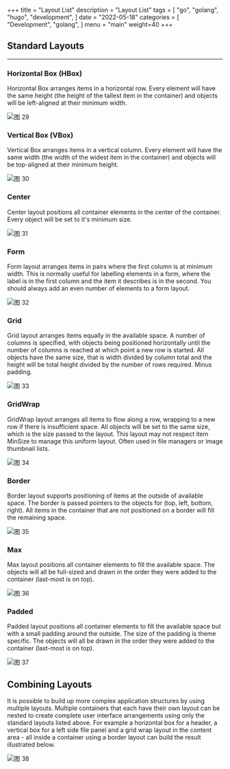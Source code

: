 +++
title = "Layout List"
description = "Layout List"
tags = [
    "go",
    "golang",
    "hugo",
    "development",
]
date = "2022-05-18"
categories = [
    "Development",
    "golang",
]
menu = "main"
weight=40
+++

## Standard Layouts

---

### Horizontal Box (HBox)

Horizontal Box arranges items in a horizontal row.
Every element will have the same height (the height of the tallest item in the container)
and objects will be left-aligned at their minimum width.

![图 29](/mk_img/layouts-32-393-4.png)

### Vertical Box (VBox)

Vertical Box arranges items in a vertical column.
Every element will have the same width (the width of the widest item in the container)
and objects will be top-aligned at their minimum height.

![图 30](/mk_img/layouts-33-795-6.png)  

### Center

Center layout positions all container elements in the center of the container.
Every object will be set to it's minimum size.

![图 31](/mk_img/layouts-33-256-2.png)  


### Form

Form layout arranges items in pairs where the first column is at minimum width.
This is normally useful for labelling elements in a form, where the label is in the first
column and the item it describes is in the second.
You should always add an even number of elements to a form layout.

![图 32](/mk_img/layouts-33-410-6.png)  


### Grid

Grid layout arranges items equally in the available space.
A number of columns is specified, with objects being positioned horizontally
until the number of columns is reached at which point a new row is started.
All objects have the same size, that is width divided by column total and
the height will be total height divided by the number of rows required. Minus padding.

![图 33](/mk_img/layouts-33-423-2.png)  


### GridWrap

GridWrap layout arranges all items to flow along a row, wrapping to a new row if there is insufficient space.
All objects will be set to the same size, which is the size passed to the layout.
This layout may not respect item MinSize to manage this uniform layout.
Often used in file managers or image thumbnail lists.

![图 34](/mk_img/layouts-33-779-3.png)  


### Border

Border layout supports positioning of items at the outside of available space.
The border is passed pointers to the objects for (top, left, bottom, right).
All items in the container that are not positioned on a border will fill the remaining space.

![图 35](/mk_img/layouts-34-441-8.png)  


### Max

Max layout positions all container elements to fill the available space.
The objects will all be full-sized and drawn in the order they were added
to the container (last-most is on top).

![图 36](/mk_img/layouts-34-736-5.png)  


### Padded

Padded layout positions all container elements to fill the available space
but with a small padding around the outside. The size of the padding is theme
specific. The objects will all be drawn in the order they were added
to the container (last-most is on top).

![图 37](/mk_img/layouts-34-766-7.png)  


## Combining Layouts

It is possible to build up more complex application structures by using multiple layouts.
Multiple containers that each have their own layout can be nested to create complete user 
interface arrangements using only the standard layouts listed above.
For example a horizontal box for a header, a vertical box for a left side file panel and a grid 
wrap layout in the content area - all inside a container using a border layout can build the result illustrated below.

![图 38](/mk_img/layouts-34-368-8.png)  

